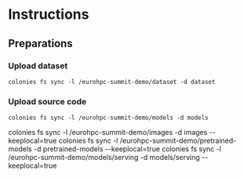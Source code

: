 # Instructions

## Preparations
### Upload dataset

```console
colonies fs sync -l /eurohpc-summit-demo/dataset -d dataset
```

### Upload source code
```console
colonies fs sync -l /eurohpc-summit-demo/models -d models
```


colonies fs sync -l /eurohpc-summit-demo/images -d images --keeplocal=true
colonies fs sync -l /eurohpc-summit-demo/pretrained-models -d pretrained-models --keeplocal=true
colonies fs sync -l /eurohpc-summit-demo/models/serving -d models/serving --keeplocal=true

